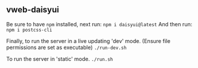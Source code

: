 ## vweb-daisyui

Be sure to have `npm` installed, next run:
`npm i daisyui@latest`
And then run:
`npm i postcss-cli`

Finally, to run the server in a live updating 'dev' mode.
(Ensure file permissions are set as executable)
`./run-dev.sh`

To run the server in 'static' mode.
`./run.sh`
